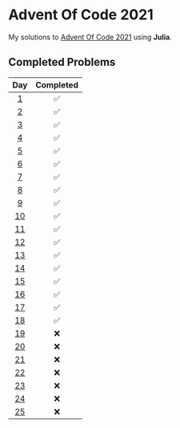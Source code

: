 # Advent Of Code 2021

My solutions to [Advent Of Code 2021](https://adventofcode.com/2021/) using **Julia**.

## Completed Problems

| Day | Completed |
|:---:|:---:|
| [1](https://adventofcode.com/2021/day/1) | ✅
| [2](https://adventofcode.com/2021/day/2) | ✅
| [3](https://adventofcode.com/2021/day/3) | ✅
| [4](https://adventofcode.com/2021/day/4) | ✅
| [5](https://adventofcode.com/2021/day/5) | ✅
| [6](https://adventofcode.com/2021/day/6) | ✅
| [7](https://adventofcode.com/2021/day/7) | ✅
| [8](https://adventofcode.com/2021/day/8) | ✅
| [9](https://adventofcode.com/2021/day/9) | ✅
| [10](https://adventofcode.com/2021/day/10) | ✅
| [11](https://adventofcode.com/2021/day/11) | ✅
| [12](https://adventofcode.com/2021/day/12) | ✅
| [13](https://adventofcode.com/2021/day/13) | ✅
| [14](https://adventofcode.com/2021/day/14) | ✅
| [15](https://adventofcode.com/2021/day/15) | ✅
| [16](https://adventofcode.com/2021/day/16) | ✅
| [17](https://adventofcode.com/2021/day/17) | ✅
| [18](https://adventofcode.com/2021/day/18) | ✅
| [19](https://adventofcode.com/2021/day/19) | ❌
| [20](https://adventofcode.com/2021/day/20) | ❌
| [21](https://adventofcode.com/2021/day/21) | ❌
| [22](https://adventofcode.com/2021/day/22) | ❌
| [23](https://adventofcode.com/2021/day/23) | ❌
| [24](https://adventofcode.com/2021/day/24) | ❌
| [25](https://adventofcode.com/2021/day/25) | ❌
